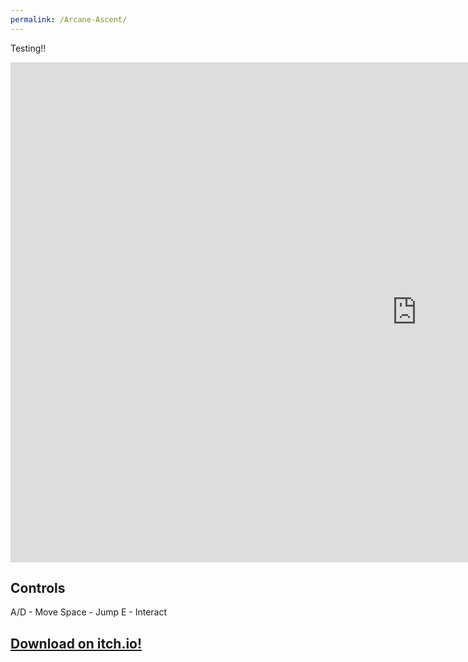 ```yaml
---
permalink: /Arcane-Ascent/
---
```


Testing!!
<iframe src="https://banrescoding.github.io/Portfolio/Games/ArcaneAscent/" align="center" name="Arcane Ascent" style="height:800px;width:1300px;border:none;" title="Arcane Ascent"></iframe>

## Controls

A/D - Move
Space - Jump
E - Interact

## [Download on itch.io!](https://banres.itch.io/arcane-ascent)

